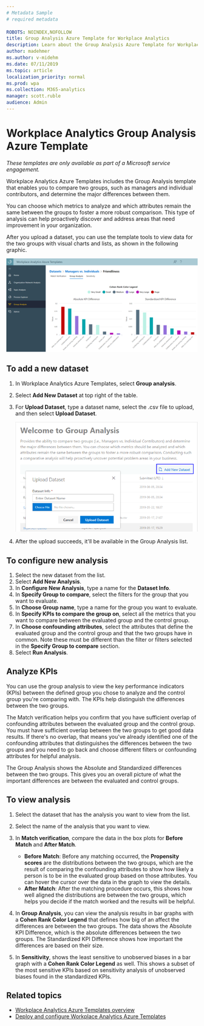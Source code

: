 ```yaml
---
# Metadata Sample
# required metadata

ROBOTS: NOINDEX,NOFOLLOW
title: Group Analysis Azure Template for Workplace Analytics 
description: Learn about the Group Analysis Azure Template for Workplace Analytics and how to use it for advanced data analysis
author: madehmer
ms.author: v-midehm
ms.date: 07/11/2019
ms.topic: article
localization_priority: normal 
ms.prod: wpa
ms.collection: M365-analytics
manager: scott.ruble
audience: Admin
---
```

# Workplace Analytics Group Analysis Azure Template

_These templates are only available as part of a Microsoft service engagement._

Workplace Analytics Azure Templates includes the Group Analysis template that enables you to compare two groups, such as managers and individual contributors, and determine the major differences between them.

You can choose which metrics to analyze and which attributes remain the same between the groups to foster a more robust comparison. This type of analysis can help proactively discover and address areas that need improvement in your organization.

After you upload a dataset, you can use the template tools to view data for the two groups with visual charts and lists, as shown in the following graphic.

   ![Group analysis](./images/group-analysis.png)

## To add a new dataset

1. In Workplace Analytics Azure Templates, select **Group analysis**.
2. Select **Add New Dataset** at top right of the table.
3. For **Upload Dataset**, type a dataset name, select the .csv file to upload, and then select **Upload Dataset**.

   ![Select a dataset type](./images/group-dataset.png)

4. After the upload succeeds, it'll be available in the Group Analysis list.

## To configure new analysis

1. Select the new dataset from the list.
2. Select **Add New Analysis**.
3. In **Configure New Analysis**, type a name for the **Dataset Info**.
4. In **Specify Group to compare**, select the filters for the group that you want to evaluate.
5. In **Choose Group name**, type a name for the group you want to evaluate.
6. In **Specify KPIs to compare the group on**, select all the metrics that you want to compare between the evaluated group and the control group.
7. In **Choose confounding attributes**, select the attributes that define the evaluated group and the control group and that the two groups have in common. Note these must be different than the filter or filters selected in the **Specify Group to compare** section.
8. Select **Run Analysis**.

## Analyze KPIs

You can use the group analysis to view the key performance indicators (KPIs) between the defined group you chose to analyze and the control group you're comparing with. The KPIs help distinguish the differences between the two groups.

The Match verification helps you confirm that you have sufficient overlap of confounding attributes between the evaluated group and the control group. You must have sufficient overlap between the two groups to get good data results. If there's no overlap, that means you've already identified one of the confounding attributes that distinguishes the differences between the two groups and you need to go back and choose different filters or confounding attributes for helpful analysis.

The Group Analysis shows the Absolute and Standardized differences between the two groups. This gives you an overall picture of what the important differences are between the evaluated and control groups.

## To view analysis

1. Select the dataset that has the analysis you want to view from the list.
2. Select the name of the analysis that you want to view.
3. In **Match verification**, compare the data in the box plots for **Before Match** and **After Match**.

   * **Before Match**: Before any matching occurred, the **Propensity scores** are the distributions between the two groups, which are the result of comparing the confounding attributes to show how likely a person is to be in the evaluated group based on those attributes. You can hover the cursor over the data in the graph to view the details.
   * **After Match**: After the matching procedure occurs, this shows how well aligned the distributions are between the two groups, which helps you decide if the match worked and the results will be helpful.

4. In **Group Analysis**, you can view the analysis results in bar graphs with a **Cohen Rank Color Legend** that defines how big of an affect the differences are between the two groups. The data shows the Absolute KPI Difference, which is the absolute differences between the two groups. The Standardized KPI Difference shows how important the differences are based on their size.
5. In **Sensitivity**, shows the least sensitive to unobserved biases in a bar graph with a **Cohen Rank Color Legend** as well. This shows a subset of the most sensitive KPIs based on sensitivity analysis of unobserved biases found in the standardized KPIs. 

## Related topics

* [Workplace Analytics Azure Templates overview](./overview.md)
* [Deploy and configure Workplace Analytics Azure Templates](./deploy-configure.md)
